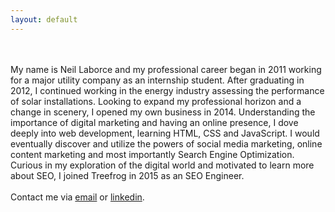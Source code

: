 ```yaml
---
layout: default
---
```


<div id="home">
<br>
<br>My name is Neil Laborce and my professional career began in 2011 working for a major utility company as an internship student. After graduating in 2012, I continued working in the energy industry assessing the performance of solar installations. Looking to expand my professional horizon and a change in scenery, I opened my own business in 2014. Understanding the importance of digital marketing and having an online presence, I dove deeply into web development, learning HTML, CSS and JavaScript. I would eventually discover and utilize the powers of social media marketing, online content marketing and most importantly Search Engine Optimization. Curious in my exploration of the digital world and motivated to learn more about SEO, I joined Treefrog in 2015 as an SEO Engineer.
<br>
<br>Contact me via <a href="mailto:neil@treefrog.ca">email</a> or <a href="https://ca.linkedin.com/in/rnlaborce">linkedin</a>.
